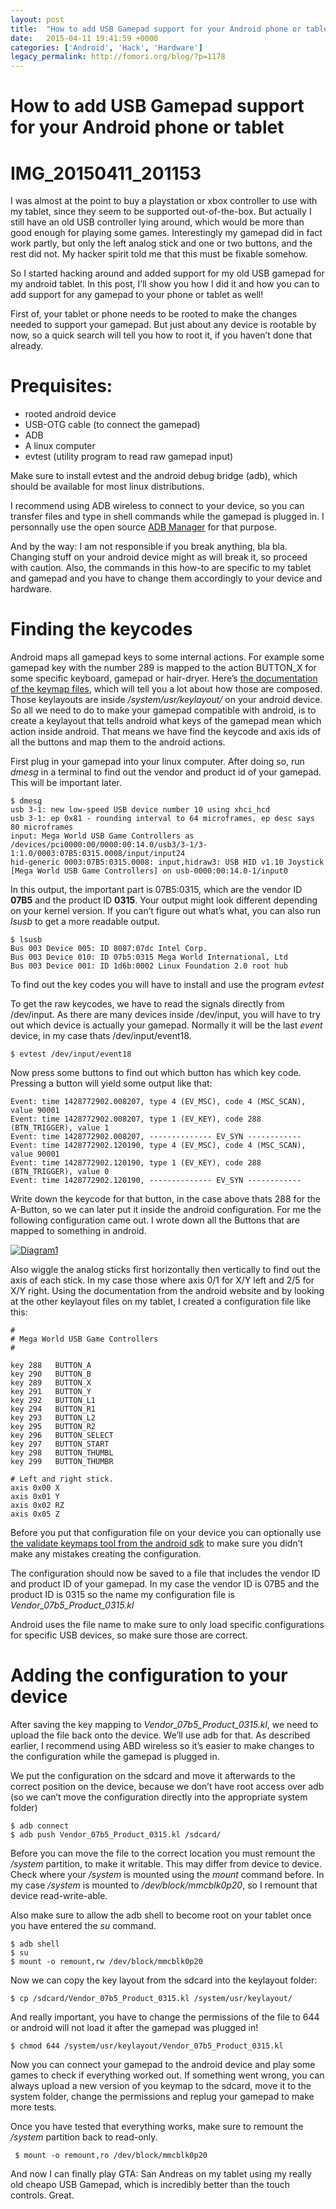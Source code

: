 ```yaml
---
layout: post
title:  "How to add USB Gamepad support for your Android phone or tablet"
date:   2015-04-11 19:41:59 +0000
categories: ['Android', 'Hack', 'Hardware']
legacy_permalink: http://fomori.org/blog/?p=1178
---
```



How to add USB Gamepad support for your Android phone or tablet
===============================================================

IMG_20150411_201153
===================

I was almost at the point to buy a playstation or xbox controller to use with my tablet, since they seem to be supported out-of-the-box. But actually I still have an old USB controller lying around, which would be more than good enough for playing some games. Interestingly my gamepad did in fact work partly, but only the left analog stick and one or two buttons, and the rest did not. My hacker spirit told me that this must be fixable somehow.

So I started hacking around and added support for my old USB gamepad for my android tablet. In this post, I’ll show you how I did it and how you can to add support for any gamepad to your phone or tablet as well!

First of, your tablet or phone needs to be rooted to make the changes needed to support your gamepad. But just about any device is rootable by now, so a quick search will tell you how to root it, if you haven’t done that already.

Prequisites:
============

* rooted android device
* USB-OTG cable (to connect the gamepad)
* ADB
* A linux computer
* evtest (utility program to read raw gamepad input)

Make sure to install evtest and the android debug bridge (adb), which should be available for most linux distributions.

I recommend using ADB wireless to connect to your device, so you can transfer files and type in shell commands while the gamepad is plugged in. I personnally use the open source [ADB Manager](https://play.google.com/store/apps/details?id=com.matoski.adbm&hl=en) for that purpose.

And by the way: I am not responsible if you break anything, bla bla. Changing stuff on your android device might as will break it, so proceed with caution. Also, the commands in this how-to are specific to my tablet and gamepad and you have to change them accordingly to your device and hardware.

Finding the keycodes
====================

Android maps all gamepad keys to some internal actions. For example some gamepad key with the number 289 is mapped to the action BUTTON\_X for some specific keyboard, gamepad or hair-dryer. Here’s [the documentation of the keymap files](https://source.android.com/devices/input/key-layout-files.html), which will tell you a lot about how those are composed. Those keylayouts are inside */system/usr/keylayout/* on your android device. So all we need to do to make your gamepad compatible with android, is to create a keylayout that tells android what keys of the gamepad mean which action inside android. That means we have find the keycode and axis ids of all the buttons and map them to the android actions.

First plug in your gamepad into your linux computer. After doing so, run *dmesg* in a terminal to find out the vendor and product id of your gamepad. This will be important later.

```
$ dmesg
usb 3-1: new low-speed USB device number 10 using xhci_hcd
usb 3-1: ep 0x81 - rounding interval to 64 microframes, ep desc says 80 microframes
input: Mega World USB Game Controllers as /devices/pci0000:00/0000:00:14.0/usb3/3-1/3-1:1.0/0003:07B5:0315.0008/input/input24
hid-generic 0003:07B5:0315.0008: input,hidraw3: USB HID v1.10 Joystick [Mega World USB Game Controllers] on usb-0000:00:14.0-1/input0
```

In this output, the important part is 07B5:0315, which are the vendor ID **07B5** and the product ID **0315**. Your output might look different depending on your kernel version. If you can’t figure out what’s what, you can also run *lsusb* to get a more readable output.

```
$ lsusb
Bus 003 Device 005: ID 8087:07dc Intel Corp.
Bus 003 Device 010: ID 07b5:0315 Mega World International, Ltd
Bus 003 Device 001: ID 1d6b:0002 Linux Foundation 2.0 root hub
```

To find out the key codes you will have to install and use the program *evtest*

To get the raw keycodes, we have to read the signals directly from /dev/input. As there are many devices inside /dev/input, you will have to try out which device is actually your gamepad. Normally it will be the last *event* device, in my case thats /dev/input/event18.

```
$ evtest /dev/input/event18
```

Now press some buttons to find out which button has which key code. Pressing a button will yield some output like that:

```
Event: time 1428772902.008207, type 4 (EV_MSC), code 4 (MSC_SCAN), value 90001
Event: time 1428772902.008207, type 1 (EV_KEY), code 288 (BTN_TRIGGER), value 1
Event: time 1428772902.008207, -------------- EV_SYN ------------
Event: time 1428772902.120190, type 4 (EV_MSC), code 4 (MSC_SCAN), value 90001
Event: time 1428772902.120190, type 1 (EV_KEY), code 288 (BTN_TRIGGER), value 0
Event: time 1428772902.120190, -------------- EV_SYN ------------
```

Write down the keycode for that button, in the case above thats 288 for the A-Button, so we can later put it inside the android configuration. For me the following configuration came out. I wrote down all the Buttons that are mapped to something in android.

[![Diagram1](/assets/2015-04-11-How_to_add_USB_Gamepad_support_for_your_Android_phone_or_tablet/Diagram1.png)](/assets/2015-04-11-How_to_add_USB_Gamepad_support_for_your_Android_phone_or_tablet/Diagram1.png)

Also wiggle the analog sticks first horizontally then vertically to find out the axis of each stick. In my case those where axis 0/1 for X/Y left and 2/5 for X/Y right. Using the documentation from the android website and by looking at the other keylayout files on my tablet, I created a configuration file like this:

```
#
# Mega World USB Game Controllers
#
 
key 288   BUTTON_A
key 290   BUTTON_B
key 289   BUTTON_X
key 291   BUTTON_Y
key 292   BUTTON_L1
key 294   BUTTON_R1
key 293   BUTTON_L2
key 295   BUTTON_R2
key 296   BUTTON_SELECT
key 297   BUTTON_START
key 298   BUTTON_THUMBL
key 299   BUTTON_THUMBR
 
# Left and right stick.
axis 0x00 X
axis 0x01 Y
axis 0x02 RZ
axis 0x05 Z
```

Before you put that configuration file on your device you can optionally use [the validate keymaps tool from the android sdk](https://source.android.com/devices/input/validate-keymaps.html) to make sure you didn’t make any mistakes creating the configuration.

The configuration should now be saved to a file that includes the vendor ID and product ID of your gamepad. In my case the vendor ID is 07B5 and the product ID is 0315 so the name my configuration file is *Vendor\_07b5\_Product\_0315.kl*

Android uses the file name to make sure to only load specific configurations for specific USB devices, so make sure those are correct.

Adding the configuration to your device
=======================================

After saving the key mapping to *Vendor\_07b5\_Product\_0315.kl*, we need to upload the file back onto the device. We’ll use adb for that. As described earlier, I recommend using ABD wireless so it’s easier to make changes to the configuration while the gamepad is plugged in.

We put the configuration on the sdcard and move it afterwards to the correct position on the device, because we don’t have root access over adb (so we can’t move the configuration directly into the appropriate system folder)

```
$ adb connect
$ adb push Vendor_07b5_Product_0315.kl /sdcard/
```

Before you can move the file to the correct location you must remount the */system* partition, to make it writable. This may differ from device to device. Check where your */system* is mounted using the *mount* command before. In my case */system* is mounted to */dev/block/mmcblk0p20*, so I remount that device read-write-able.

Also make sure to allow the adb shell to become root on your tablet once you have entered the *su* command.

```
$ adb shell
$ su
$ mount -o remount,rw /dev/block/mmcblk0p20
```

Now we can copy the key layout from the sdcard into the keylayout folder:

```
$ cp /sdcard/Vendor_07b5_Product_0315.kl /system/usr/keylayout/
```

And really important, you have to change the permissions of the file to 644 or android will not load it after the gamepad was plugged in!

```
$ chmod 644 /system/usr/keylayout/Vendor_07b5_Product_0315.kl
```

Now you can connect your gamepad to the android device and play some games to check if everything worked out. If something went wrong, you can always upload a new version of you keymap to the sdcard, move it to the system folder, change the permissions and replug your gamepad to make more tests.

Once you have tested that everything works, make sure to remount the */system* partition back to read-only.

```
 $ mount -o remount,ro /dev/block/mmcblk0p20
```

And now I can finally play GTA: San Andreas on my tablet using my really old cheapo USB Gamepad, which is incredibly better than the touch controls. Great.

 

 

  

	